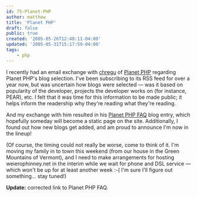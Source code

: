 ```yaml
---
id: 75-Planet-PHP
author: matthew
title: 'Planet PHP'
draft: false
public: true
created: '2005-05-26T12:48:11-04:00'
updated: '2005-05-31T15:17:59-04:00'
tags:
    - php
---
```

I recently had an email exchange with [chregu](http://blog.bitflux.ch) of
[Planet PHP](http://www.planet-php.net) regarding Planet PHP's blog selection.
I've been subscribing to its RSS feed for over a year now, but was uncertain how
blogs were selected — was it based on popularity of the developer, projects the
developer works on (for instance, PEAR), etc. I felt that it was time for this
information to be made public; it helps inform the readership why they're
reading what they're reading.

And my exchange with him resulted in his [Planet PHP FAQ](http://blog.bitflux.ch/archive/2005/05/26/planet-php-faq.html)
blog entry, which hopefully someday will become a static page on the site.
Additionally, I found out how new blogs get added, and am proud to announce I'm
now in the lineup!

(Of course, the timing could not really be worse, come to think of it. I'm
moving my family in to town this weekend (from our house in the Green Mountains
of Vermont), and I need to make arrangements for hosting weierophinney.net in
the interim while we wait for phone and DSL service — which won't be up for at
least another week :-( I'm sure I'll figure out something… stay tuned!)

**Update:** corrected link to Planet PHP FAQ.
